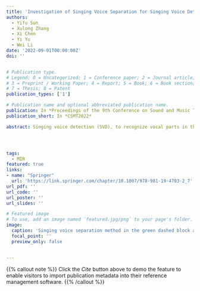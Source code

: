```yaml
---
title: 'Investigation of Singing Voice Separation for Singing Voice Detection in Polyphonic Music'
authors:
  - Yifu Sun
  - Xulong Zhang
  - Xi Chen
  - Yi Yu
  - Wei Li
date: '2022-09-01T00:00:00Z'
doi: ''


# Publication type.
# Legend: 0 = Uncategorized; 1 = Conference paper; 2 = Journal article;
# 3 = Preprint / Working Paper; 4 = Report; 5 = Book; 6 = Book section;
# 7 = Thesis; 8 = Patent
publication_types: ['1']

# Publication name and optional abbreviated publication name.
publication: In *Proceedings of the 9th Conference on Sound and Music Technology*
publication_short: In *CSMT2022*

abstract: Singing voice detection (SVD), to recognize vocal parts in the song, is an essential task in music information retrieval (MIR). The task remains challenging since singing voice varies and intertwines with the accompaniment music, especially for some complicated polyphonic music such as choral music recordings. To address this problem, we investigate singing voice detection while discarding the interference from the accompaniment. The proposed SVD has two steps{:} i. The singing voice separation (SVS) technique is first utilized to filter out the singing voice’s potential part coarsely. ii. Upon the continuity of vocal in the time domain, Long-term Recurrent Convolutional Networks (LRCN) is used to learn compositional features. Moreover, to eliminate the outliers, we choose to use a median filter for time-domain smoothing. Experimental results show that the proposed method outperforms the existing state-of-the-art works on two public datasets, the Jamendo Corpus and the RWC pop dataset.




tags:
  - MIR
featured: true
links:
- name: "Springer"
  url: 'https://link.springer.com/chapter/10.1007/978-981-19-4703-2_7'
url_pdf: ''
url_code: ''
url_poster: ''
url_slides: ''

# Featured image
# To use, add an image named `featured.jpg/png` to your page's folder.
image:
  caption: 'Singing voice separation method in the green dashed block and the U-Net model in the blue dashed block'
  focal_point: ''
  preview_only: false


---
```


{{% callout note %}}
Click the _Cite_ button above to demo the feature to enable visitors to import publication metadata into their reference management software.
{{% /callout %}}

